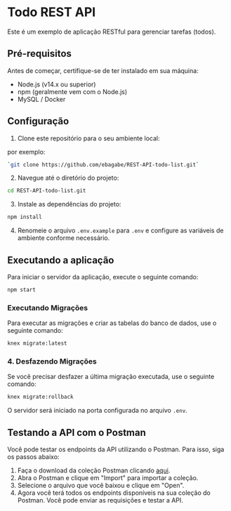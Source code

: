 # Todo REST API

Este é um exemplo de aplicação RESTful para gerenciar tarefas (todos).

## Pré-requisitos

Antes de começar, certifique-se de ter instalado em sua máquina:

- Node.js (v14.x ou superior)
- npm (geralmente vem com o Node.js)
- MySQL / Docker

## Configuração

1. Clone este repositório para o seu ambiente local:

por exemplo:

```bash
`git clone https://github.com/ebagabe/REST-API-todo-list.git`
```

2. Navegue até o diretório do projeto:

```bash
cd REST-API-todo-list.git
```

3. Instale as dependências do projeto:

```bash
npm install
```

4. Renomeie o arquivo `.env.example` para `.env` e configure as variáveis de ambiente conforme necessário.

## Executando a aplicação

Para iniciar o servidor da aplicação, execute o seguinte comando:

```bash
npm start
```

### Executando Migrações

Para executar as migrações e criar as tabelas do banco de dados, use o seguinte comando:

```bash
knex migrate:latest
```

### 4. Desfazendo Migrações

Se você precisar desfazer a última migração executada, use o seguinte comando:

```bash
knex migrate:rollback
```

O servidor será iniciado na porta configurada no arquivo `.env`.

## Testando a API com o Postman

Você pode testar os endpoints da API utilizando o Postman. Para isso, siga os passos abaixo:

1. Faça o download da coleção Postman clicando [aqui](./API%20Todo.postman_collection.json).
2. Abra o Postman e clique em "Import" para importar a coleção.
3. Selecione o arquivo que você baixou e clique em "Open".
4. Agora você terá todos os endpoints disponíveis na sua coleção do Postman. Você pode enviar as requisições e testar a API.
